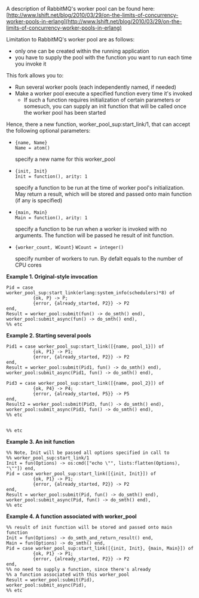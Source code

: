 A description of RabbitMQ's worker pool can be found here: [http://www.lshift.net/blog/2010/03/29/on-the-limits-of-concurrency-worker-pools-in-erlang](http://www.lshift.net/blog/2010/03/29/on-the-limits-of-concurrency-worker-pools-in-erlang)

Limitation to RabbitMQ's worker pool are as follows:

* only one can be created within the running application
* you have to supply the pool with the function you want to run each time you invoke it

This fork allows you to:

* Run several worker pools (each independently named, if needed)
* Make a worker pool execute a specified function every time it's invoked
    * If such a function requires initialization of certain parameters or somesuch, you can supply an init function that will be called once the worker pool has been started

Hence, there a new function, worker_pool_sup:start_link/1, that can accept the following optional parameters:

* `{name, Name}`  
  `Name = atom()`

  specify a new name for this worker_pool
* `{init, Init}`  
  `Init = function(), arity: 1`

  specify a function to be run at the time of worker pool's initialization. May return a result, which will be stored and passed onto main function (if any is specified)
* `{main, Main}`  
  `Main = function(), arity: 1`

  specify a function to be run when a worker is invoked with no arguments. The function will be passed he result of init function.
* `{worker_count, WCount}`
  `WCount = integer()`
   
   specify number of workers to run. By defalt equals to the number of CPU cores


**Example 1. Original-style invocation**

    Pid = case worker_pool_sup:start_link(erlang:system_info(schedulers)*8) of
              {ok, P} -> P;
              {error, {already_started, P2}} -> P2
    end,
    Result = worker_pool:submit(fun() -> do_smth() end),
    worker_pool:submit_async(fun() -> do_smth() end),
    %% etc


**Example 2. Starting several pools**

    Pid1 = case worker_pool_sup:start_link([{name, pool_1}]) of
              {ok, P1} -> P1;
              {error, {already_started, P2}} -> P2
    end,
    Result = worker_pool:submit(Pid1, fun() -> do_smth() end),
    worker_pool:submit_async(Pid1, fun() -> do_smth() end),

    Pid3 = case worker_pool_sup:start_link([{name, pool_2}]) of
              {ok, P4} -> P4;
              {error, {already_started, P5}} -> P5
    end,
    Result2 = worker_pool:submit(Pid3, fun() -> do_smth() end),
    worker_pool:submit_async(Pid3, fun() -> do_smth() end),
    %% etc


    %% etc



**Example 3. An init function**

    %% Note, Init will be passed all options specified in call to 
    %% worker_pool_sup:start_link/1
    Init = fun(Options) -> os:cmd(["echo \"", lists:flatten(Options), "\""]) end,
    Pid = case worker_pool_sup:start_link([{init, Init}]) of
              {ok, P1} -> P1;
              {error, {already_started, P2}} -> P2
    end,
    Result = worker_pool:submit(Pid, fun() -> do_smth() end),
    worker_pool:submit_async(Pid, fun() -> do_smth() end),
    %% etc

**Example 4. A function associated with worker_pool**

    %% result of init function will be stored and passed onto main function
    Init = fun(Options) -> do_smth_and_return_result() end,
    Main = fun(Options) -> do_smth() end,
    Pid = case worker_pool_sup:start_link([{init, Init}, {main, Main}]) of
              {ok, P1} -> P1;
              {error, {already_started, P2}} -> P2
    end,
    %% no need to supply a function, since there's already
    %% a function associated with this worker_pool
    Result = worker_pool:submit(Pid),
    worker_pool:submit_async(Pid),
    %% etc

